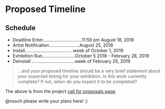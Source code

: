 # Proposed Timeline

## Schedule
 
 * Deadline Enter...............................11:59 pm August 18, 2018
 * Artist Notification…………………...August 25, 2018
 * Install………………………………..week of October 1, 2019
 * Exhibition Run………………….….October 5 2018 - February 28, 2019
 * Deinstall …………………………….week of February 25, 2019

> ...and your proposed timeline should be a very brief statement about your expected timing for your exhibition. Is this work currently complete? If not, when do you expect it to be completed?

The above is from the project [call for proposals page](http://vaeraleigh.org/exhibitions/2018/7/10/red-hat-open-gallery-call-for-proposals).

@nsoch please write your plans here! :)
